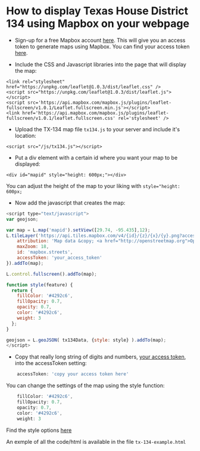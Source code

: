 # How to display Texas House District 134 using Mapbox on your webpage

* Sign-up for a free Mapbox account [here](https://www.mapbox.com/signup/?plan=starter).
This will give you an access token to generate maps using Mapbox. You can find your access token [here](https://www.mapbox.com/studio/account/tokens/).

* Include the CSS and Javascript libraries into the page that will display the map: 
```
<link rel="stylesheet" href="https://unpkg.com/leaflet@1.0.3/dist/leaflet.css" />
<script src="https://unpkg.com/leaflet@1.0.3/dist/leaflet.js"></script>
<script src='https://api.mapbox.com/mapbox.js/plugins/leaflet-fullscreen/v1.0.1/Leaflet.fullscreen.min.js'></script>
<link href='https://api.mapbox.com/mapbox.js/plugins/leaflet-fullscreen/v1.0.1/leaflet.fullscreen.css' rel='stylesheet' />
```
* Upload the TX-134 map file `tx134.js` to your server and include it's location:
```
<script src="/js/tx134.js"></script>
```
* Put a div element with a certain id where you want your map to be displayed:

```
<div id="mapid" style="height: 600px;"></div>
```
You can adjust the height of the map to your liking with `style="height: 600px;`

* Now add the javascript that creates the map:
```javascript
<script type="text/javascript">
var geojson;

var map = L.map('mapid').setView([29.74, -95.435],12);
L.tileLayer('https://api.tiles.mapbox.com/v4/{id}/{z}/{x}/{y}.png?access_token={accessToken}', {
    attribution: 'Map data &copy; <a href="http://openstreetmap.org">OpenStreetMap</a> contributors, <a href="http://creativecommons.org/licenses/by-sa/2.0/">CC-BY-SA</a>, Imagery © <a href="http://mapbox.com">Mapbox</a>',
    maxZoom: 18,
    id: 'mapbox.streets',
    accessToken: 'your_access_token'
}).addTo(map);

L.control.fullscreen().addTo(map);

function style(feature) {
  return {
    fillColor: '#4292c6',
    fillOpacity: 0.7,
    opacity: 0.7,
    color: '#4292c6',
    weight: 3
  };
}

geojson = L.geoJSON( tx134Data, {style: style} ).addTo(map);
</script>
```
* Copy that really long string of digits and numbers, [your access token](https://www.mapbox.com/studio/account/tokens/), into the accessToken setting: 

```javascript
    accessToken: 'copy your access token here'
```
You can change the settings of the map using the style function:
```javascript
    fillColor: '#4292c6',
    fillOpacity: 0.7,
    opacity: 0.7,
    color: '#4292c6',
    weight: 3
```

Find the style options [here](http://leafletjs.com/reference-1.0.3.html#path)

An exmple of all the code/html is available in the file `tx-134-example.html`
